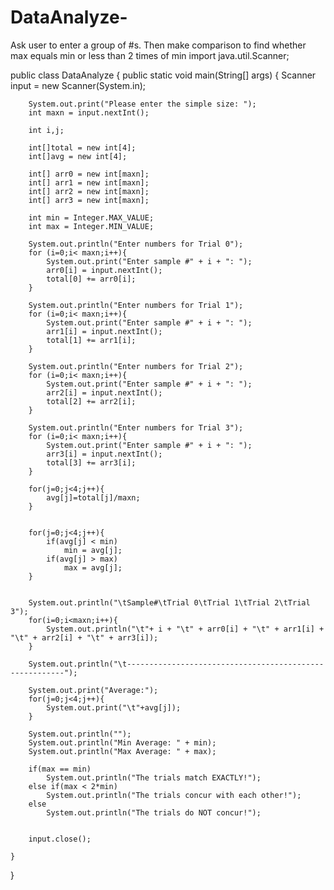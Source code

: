# DataAnalyze-
Ask user to enter a group of #s. Then make comparison to find whether max equals min or less than 2 times of min
import java.util.Scanner;

public class DataAnalyze {
	public static void main(String[] args) {
		Scanner input = new Scanner(System.in);

		System.out.print("Please enter the simple size: ");
		int maxn = input.nextInt();

		int i,j;

		int[]total = new int[4];
		int[]avg = new int[4];

		int[] arr0 = new int[maxn];
		int[] arr1 = new int[maxn];
		int[] arr2 = new int[maxn];
		int[] arr3 = new int[maxn];

		int min = Integer.MAX_VALUE;
		int max = Integer.MIN_VALUE;

		System.out.println("Enter numbers for Trial 0");
		for (i=0;i< maxn;i++){
			System.out.print("Enter sample #" + i + ": ");
			arr0[i] = input.nextInt();
			total[0] += arr0[i];
		}

		System.out.println("Enter numbers for Trial 1");
		for (i=0;i< maxn;i++){
			System.out.print("Enter sample #" + i + ": ");
			arr1[i] = input.nextInt();
			total[1] += arr1[i];
		}

		System.out.println("Enter numbers for Trial 2");
		for (i=0;i< maxn;i++){
			System.out.print("Enter sample #" + i + ": ");
			arr2[i] = input.nextInt();
			total[2] += arr2[i];
		}

		System.out.println("Enter numbers for Trial 3");
		for (i=0;i< maxn;i++){
			System.out.print("Enter sample #" + i + ": ");
			arr3[i] = input.nextInt();
			total[3] += arr3[i];
		}

		for(j=0;j<4;j++){
			avg[j]=total[j]/maxn;
		}


		for(j=0;j<4;j++){
			if(avg[j] < min)
				min = avg[j];
			if(avg[j] > max)
				max = avg[j];
		}


		System.out.println("\tSample#\tTrial 0\tTrial 1\tTrial 2\tTrial 3");
		for(i=0;i<maxn;i++){
			System.out.println("\t"+ i + "\t" + arr0[i] + "\t" + arr1[i] + "\t" + arr2[i] + "\t" + arr3[i]);
		}

		System.out.println("\t--------------------------------------------------------");

		System.out.print("Average:");
		for(j=0;j<4;j++){
			System.out.print("\t"+avg[j]);
		}

		System.out.println("");
		System.out.println("Min Average: " + min);
		System.out.println("Max Average: " + max);

		if(max == min)
			System.out.println("The trials match EXACTLY!");
		else if(max < 2*min)
			System.out.println("The trials concur with each other!");
		else
			System.out.println("The trials do NOT concur!");


		input.close();

	}

}
